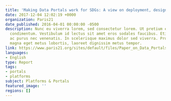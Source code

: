 ```yaml
---
title: 'Making Data Portals work for SDGs: A view on deployment, design and technology'
date: 2017-12-04 12:02:19 +0000
organization: Paris21
date_published: 2016-04-01 00:00:00 -0500
description: Nunc eu viverra lorem, sed consectetur lorem. Ut pretium ex ac dignissim
  condimentum. Vestibulum id lectus sit amet eros sodales faucibus. Etiam vestibulum
  ac purus nec venenatis. In scelerisque maximus dolor sed viverra. Proin aliquet
  magna eget metus lobortis, laoreet dignissim metus tempor.
link: https://www.paris21.org/sites/default/files/Paper_on_Data_Portals%20wcover_WEB.pdf
languages:
- English
type: Report
tags:
- portals
- platforms
subject: Platforms & Portals
featured_image: ''
regions: []
---
```

